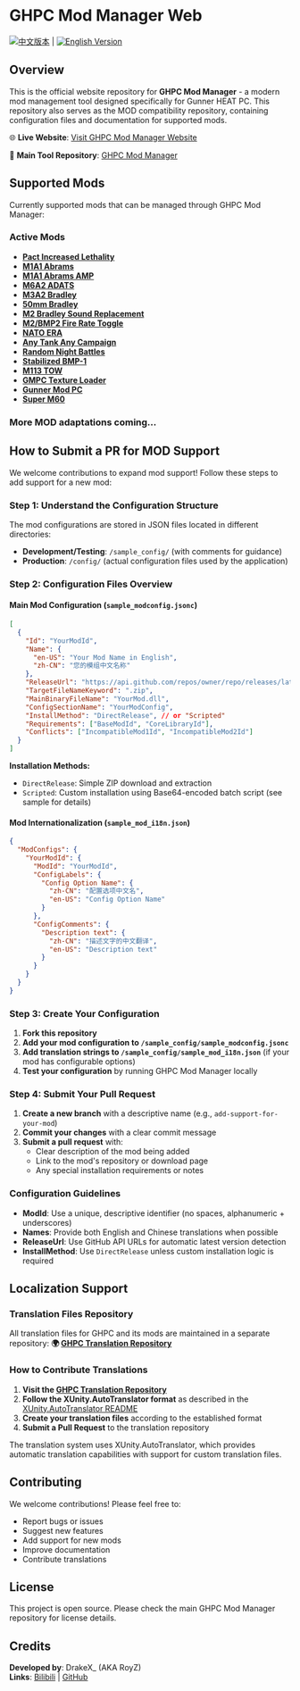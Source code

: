 # GHPC Mod Manager Web

[![中文版本](https://img.shields.io/badge/README-%E4%B8%AD%E6%96%87-red)](README.zh-CN.md) | [![English Version](https://img.shields.io/badge/README-English-blue)](README.md)

## Overview

This is the official website repository for **GHPC Mod Manager** - a modern mod management tool designed specifically for Gunner HEAT PC. This repository also serves as the MOD compatibility repository, containing configuration files and documentation for supported mods.

🌐 **Live Website**: [Visit GHPC Mod Manager Website](https://GHPC.DMR.gg/)

🚀 **Main Tool Repository**: [GHPC Mod Manager](https://github.com/RoyZ-iwnl/GHPC-Mod-Manager)

## Supported Mods

Currently supported mods that can be managed through GHPC Mod Manager:

### Active Mods
- **[Pact Increased Lethality](https://github.com/thebeninator/Pact-Increased-Lethality)**
- **[M1A1 Abrams](https://github.com/thebeninator/M1A1Abrams)**
- **[M1A1 Abrams AMP](https://github.com/Cyances/M1A1AbramsAMP)**
- **[M6A2 ADATS](https://github.com/Cyances/M6A2-ADATS)**
- **[M3A2 Bradley](https://github.com/SovGrenadier/M3A2-Bradley-GHPC)**
- **[50mm Bradley](https://github.com/thebeninator/50mm-Bradley)**
- **[M2 Bradley Sound Replacement](https://github.com/thebeninator/M2-Bradley-Sound-Replacement)**
- **[M2/BMP2 Fire Rate Toggle](https://github.com/thebeninator/FireRateToggle)**
- **[NATO ERA](https://github.com/Cyances/NATO-ERA)**
- **[Any Tank Any Campaign](https://github.com/Cyances/Any-Tank-Any-Campaign)**
- **[Random Night Battles](https://github.com/thebeninator/Random-Night-Battles)**
- **[Stabilized BMP-1](https://github.com/thebeninator/Stabilized-BMP-1)**
- **[M113 TOW](https://github.com/thebeninator/M113-TOW)**
- **[GMPC Texture Loader](https://github.com/Andrix44/GMPCTextureLoader)**
- **[Gunner Mod PC](https://github.com/Andrix44/GunnerModPC)**
- **[Super M60](https://github.com/Cyances/Super-M60)**

### More MOD adaptations coming...

## How to Submit a PR for MOD Support

We welcome contributions to expand mod support! Follow these steps to add support for a new mod:

### Step 1: Understand the Configuration Structure

The mod configurations are stored in JSON files located in different directories:
- **Development/Testing**: `/sample_config/` (with comments for guidance)
- **Production**: `/config/` (actual configuration files used by the application)

### Step 2: Configuration Files Overview

#### Main Mod Configuration (`sample_modconfig.jsonc`)
```json
[
  {
    "Id": "YourModId",
    "Name": {
      "en-US": "Your Mod Name in English",
      "zh-CN": "您的模组中文名称"
    },
    "ReleaseUrl": "https://api.github.com/repos/owner/repo/releases/latest",
    "TargetFileNameKeyword": ".zip",
    "MainBinaryFileName": "YourMod.dll",
    "ConfigSectionName": "YourModConfig",
    "InstallMethod": "DirectRelease", // or "Scripted"
    "Requirements": ["BaseModId", "CoreLibraryId"],
    "Conflicts": ["IncompatibleMod1Id", "IncompatibleMod2Id"]
  }
]
```

**Installation Methods:**
- `DirectRelease`: Simple ZIP download and extraction
- `Scripted`: Custom installation using Base64-encoded batch script (see sample for details)

#### Mod Internationalization (`sample_mod_i18n.json`)
```json
{
  "ModConfigs": {
    "YourModId": {
      "ModId": "YourModId",
      "ConfigLabels": {
        "Config Option Name": {
          "zh-CN": "配置选项中文名",
          "en-US": "Config Option Name"
        }
      },
      "ConfigComments": {
        "Description text": {
          "zh-CN": "描述文字的中文翻译",
          "en-US": "Description text"
        }
      }
    }
  }
}
```

### Step 3: Create Your Configuration

1. **Fork this repository**
2. **Add your mod configuration to `/sample_config/sample_modconfig.jsonc`**
3. **Add translation strings to `/sample_config/sample_mod_i18n.json`** (if your mod has configurable options)
4. **Test your configuration** by running GHPC Mod Manager locally

### Step 4: Submit Your Pull Request

1. **Create a new branch** with a descriptive name (e.g., `add-support-for-your-mod`)
2. **Commit your changes** with a clear commit message
3. **Submit a pull request** with:
   - Clear description of the mod being added
   - Link to the mod's repository or download page
   - Any special installation requirements or notes

### Configuration Guidelines

- **ModId**: Use a unique, descriptive identifier (no spaces, alphanumeric + underscores)
- **Names**: Provide both English and Chinese translations when possible
- **ReleaseUrl**: Use GitHub API URLs for automatic latest version detection
- **InstallMethod**: Use `DirectRelease` unless custom installation logic is required

## Localization Support

### Translation Files Repository
All translation files for GHPC and its mods are maintained in a separate repository:
**🌍 [GHPC Translation Repository](https://github.com/RoyZ-iwnl/ghpc-translation)**

### How to Contribute Translations

1. **Visit the [GHPC Translation Repository](https://github.com/RoyZ-iwnl/ghpc-translation)**
2. **Follow the XUnity.AutoTranslator format** as described in the [XUnity.AutoTranslator README](https://github.com/bbepis/XUnity.AutoTranslator/blob/master/README.md)
3. **Create your translation files** according to the established format
4. **Submit a Pull Request** to the translation repository

The translation system uses XUnity.AutoTranslator, which provides automatic translation capabilities with support for custom translation files.

## Contributing

We welcome contributions! Please feel free to:
- Report bugs or issues
- Suggest new features
- Add support for new mods
- Improve documentation
- Contribute translations

## License

This project is open source. Please check the main GHPC Mod Manager repository for license details.

## Credits

**Developed by**: DrakeX_ (AKA RoyZ)  
**Links**: [Bilibili](https://space.bilibili.com/3493285595187364) | [GitHub](https://github.com/RoyZ-iwnl/GHPC-Mod-Manager)